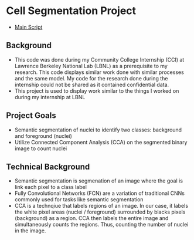 # Cell Segmentation Project
- [Main Script](/cell_segmentation.ipynb)
## Background
- This code was done during my Community College Internship (CCI) at Lawrence Berkeley National Lab (LBNL) as a prerequisite to my research. This code displays similar work done with similar processes and the same model. My code for the research done during the internship could not be shared as it contained confidential data.
- This project is used to display work similar to the things I worked on during my internship at LBNL
## Project Goals
- Semantic segmentation of nuclei to identify two classes: background and foreground (nuclei)
- Utilize Connected Component Analysis (CCA) on the segmented binary image to count nuclei
## Technical Background
- Semantic segmentation is segmenation of an image where the goal is link each pixel to a class label
- Fully Convolutional Networks (FCN) are a variation of traditional CNNs commonly used for tasks like semantic segmentation
- CCA is a technqiue that labels regions of an image. In our case, it labels the white pixel areas (nuclei / foreground) surrounded by blacks pixels (background) as a region. CCA then labels the entire image and simultaneously counts the regions. Thus, counting the number of nuclei in the image.
